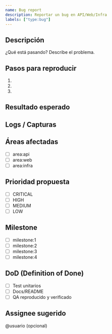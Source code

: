 ```yaml
---
name: Bug report
description: Reportar un bug en API/Web/Infra
labels: ["type:bug"]
---
```


## Descripción

¿Qué está pasando? Describe el problema.

## Pasos para reproducir

1.
2.
3.

## Resultado esperado

## Logs / Capturas

## Áreas afectadas

- [ ] area:api
- [ ] area:web
- [ ] area:infra

## Prioridad propuesta

- [ ] CRITICAL
- [ ] HIGH
- [ ] MEDIUM
- [ ] LOW

## Milestone

- [ ] milestone:1
- [ ] milestone:2
- [ ] milestone:3
- [ ] milestone:4

## DoD (Definition of Done)

- [ ] Test unitarios
- [ ] Docs/README
- [ ] QA reproducido y verificado

## Assignee sugerido

@usuario (opcional)
